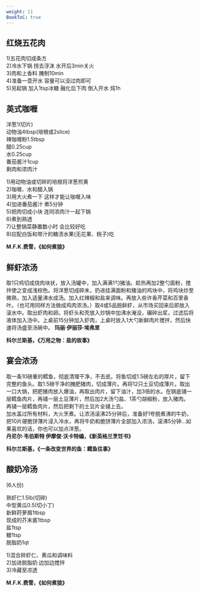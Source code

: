 ```yaml
---
weight: 11
BookToC: true
---
```

## 红烧五花肉

1)五花肉切成条方  
2)冷水下锅 捞去浮沫 水开后3min关火  
3)肉和上香料 腌制10min  
4)准备一壶开水 容量可以没过肉即可  
5)另起锅 加入1tsp冰糖 融化后下肉 倒入开水 炖1h

## 英式咖喱

洋葱1(切片)  
动物油4tbsp(培根或2slice)  
辣咖喱粉1.5tbsp  
醋0.25cup  
水0.25cup  
番茄酱汁1cup  
剩肉和浓肉汁

1)用动物油或切碎的培根将洋葱煎黄  
2)咖喱、水和醋入锅  
3)用大火煮一下 这样才能让咖喱入味  
4)加进番茄酱汁 煮5分钟  
5)把肉切成小块 连同浓肉汁一起下锅  
6)煮到熟透  
7)让整锅菜静置数小时 会比较好吃  
8)应配白饭和带汁的糖渍水果(无花果、桃子)吃

**M.F.K.费雪，《如何煮狼》**

## 鲜虾浓汤

取1只鸡切成烧肉块状，放入汤罐中，加入满满1勺猪油。趁热再加2整勺面粉，搅拌使之变成浅棕色。将洋葱切成碎末，扔进挂满面粉和猪油的鸡块中，将鸡块炒至微熟，加入适量沸水成汤。加入红辣椒和盐来调味。再放入些许香芹菜和百里香叶。（也可用同样方法做成鸡肉浓汤。）取4或5品脱鲜虾，从市场买回来后即放入滚水中。取出虾肉和卵。将虾头和壳放入炒锅中加沸水淹没，碾碎出浆，过滤后将液体加入汤中。上桌前15分钟加入虾肉，上桌时放入1大勺新鲜肉片搅拌，然后快速将汤盛至汤碗中。
**玛丽·伊丽莎·埃弗里**

**科尔兰斯基，《万用之物：盐的故事》**

## 宴会浓汤

取一条10磅重的鳕鱼，彻底清理干净，不去皮。将鱼切成1.5磅左右的厚片，留下完整的鱼头。取1.5磅干净的腌肥猪肉，切成薄片。再将12只土豆切成薄片。取出一口大锅，把肥猪肉放入爆油，再取出肉片，留下油汁，加3倍的水。在锅底铺一层鳕鱼肉片，再铺一层土豆薄片，然后加2大汤勺盐、1茶勺胡椒粉，放入猪肉。再铺一层鳕鱼肉片，然后把剩下的土豆片全铺上去。  
加水盖过所有材料，大火烹煮。让浓汤滚沸25分钟后，准备好1夸脱煮沸的牛奶，把10片硬脆饼薄片浸入冷水，再将牛奶和脆饼薄片全部加入浓汤，滚沸5分钟…如果喜欢的话，你也可以加点洋葱。  
**丹尼尔·韦伯斯特 伊摩俊·沃卡特编，《新英格兰烹饪书》**

**科尔兰斯基，《一条改变世界的鱼：鳕鱼往事》**

## 酸奶冷汤

(6人份)

熟虾仁1.5lb(切碎)  
中型黄瓜0.5(切小丁)  
新鲜莳萝屑1tbsp  
现成的芥末酱1tbsp  
盐1tsp  
糖1tsp  
脱脂奶1qt

1)混合碎虾仁、黄瓜和调味料  
2)加进脱脂奶 边加边搅拌  
3)冷藏至凉透

**M.F.K.费雪，《如何煮狼》**